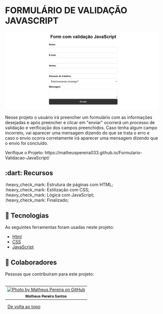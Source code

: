 # FORMULÁRIO DE VALIDAÇÃO JAVASCRIPT
<img src="https://raw.githubusercontent.com/MatheusPereira033/Formul-rio-de-Valida--o-em-JavaScript/main/Form%20com%20valida%C3%A7%C3%A3o%20JavaScript-gif.gif" alt="Video GIF">
<p>Nesse projeto o usuário irá preencher um formulário com as informações desejadas e após preencher e clicar em "enviar" ocorrerá um processo de validação e verificação dos campos preenchidos. Caso tenha algum campo incorreto, vai aparecer uma mensagem dizendo do que se trata o erro e caso o envio ocorra corretamente irá aparecer uma mensagem dizendo que o envio foi concluído.</p>
Verifique o Projeto: https://matheuspereira033.github.io/Formulario-Validacao-JavaScript/
<br>
<h2>:dart: Recursos</h2>
:heavy_check_mark: Estrutura de páginas com HTML;<br>
:heavy_check_mark: Estilização com CSS;<br>
:heavy_check_mark: Lógica com JavaScript;<br>
:heavy_check_mark: Finalizado;<br>

<h2>🚀 Tecnologias</h2>
As seguintes ferramentas foram usadas neste projeto:<br>

- [Html](https://developer.mozilla.org/en-US/docs/Web/HTML/Element/html/)
- [CSS](https://developer.mozilla.org/en-US/docs/Web/CSS)
- [JavaScript](https://developer.mozilla.org/en-US/docs/Web/JavaScript)

<h2>🤝 Colaboradores</h2>
Pessoas que contribuíram para este projeto:
<br>
<br>
<table>
  <tr>
    <td align="center">
      <a href="#">
        <img src="https://avatars.githubusercontent.com/u/111443981?s=400&u=5b2c6c85263f06610a2865e2eea4bf55ef6815a7&v=4" width="140px;" alt="Photo by Matheus Pereira on GitHub"/><br>
        <sub>
          <b>Matheus Pereira Santos</b>
        </sub>
      </a>
    </all>
  </tr>
</table>

&#xa0;
<a href="#top">De volta ao topo</a>
